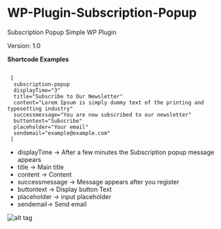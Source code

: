 # WP-Plugin-Subscription-Popup
Subscription Popup Simple WP Plugin

Version: 1.0

<b>Shortcode Examples</b>

<code>
 [
  subscription-popup 
  displayTime="3" 
  title="Subscribe to Our Newsletter" 
  content="Lorem Ipsum is simply dummy text of the printing and typesetting industry" 
  successmessage="You are now subscribed to our newsletter"
  buttontext="Subscribe"
  placeholder="Your email"
  sendemail="example@example.com"
 ]
</code>


<ul>
  <li> displayTime -> After a few minutes the Subscription popup message appears </li>
  <li> title -> Main title </li> 
  <li> content -> Content </li>
  <li> successmessage -> Message appears after you register </li>
  <li> buttontext -> Display button Text </li>
  <li> placeholder -> input placeholder </li>
  <li> sendemail-> Send email </li>
</ul>

![alt tag](http://up416.siz.co.il/up3/jbntklz4mhio.png)

